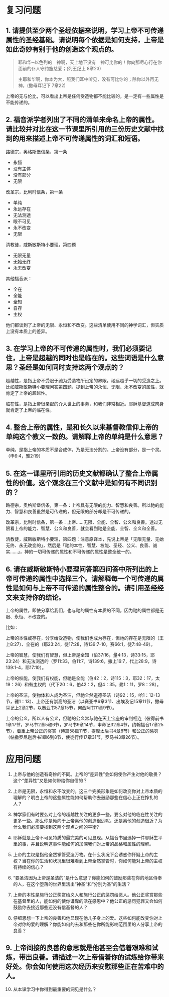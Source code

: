 # 复习问题

## 1.	请提供至少两个圣经依据来说明，学习上帝不可传递属性的圣经基础。请说明每个依据是如何支持，上帝是如此奇妙有别于他的创造这个观点的。

> 耶和华─以色列的　神啊，天上地下没有　神可比你的！你向那尽心行在你面前的仆人守约施慈爱；(列王纪上 8章23)
> 
> 主耶和华啊，你本为大，照我们耳中听见，没有可比你的；除你以外再无　神。(撒母耳记下 7章22)

上帝的无与伦比，可以看出上帝是任何受造物都不能比较的，是一定有一些属性是不能传递的。

## 2.	福音派学者列出了不同的清单来命名上帝的属性。请比较并对比在这一节课里所引用的三份历史文献中找到的用来描述上帝不可传递属性的词汇和短语。

路德宗，奥格斯堡信条，第一条

* 永恒
* 没有主体
* 没有部分
* 无限

改革宗，比利时信条，第一条

* 单纯
* 永远存在
* 无法测透
* 眼不可见
* 永不改变
* 无限

清教徒，威斯敏斯特小要理，第四题

* 无限无量
* 无始无终
* 永无改变

其他福音派：

* 全在
* 全能
* 全知
* 自存
* 主权

他们都谈到了上帝的无限、永恒和不改变。这些清单使用不同的神学词汇，但实质上没有本质上的差异。

## 3.	在学习上帝的不可传递的属性时，我们必须要记住，上帝是超越的同时也是临在的。这些词语是什么意思？圣经是如何同时支持这两个观点的？

超越性，是指上帝不受限于祂为受造物所设定的界限。祂远超乎一切的受造之上。比如威斯敏斯特小要理问答第四题，提到上帝的永恒、无限、永不改变的属性，就肯定了上帝的超越性。

临在性，是指上帝很亲密的介入世上的事务，和我们非常相近。耶稣基督道成肉身就肯定了上帝的临在性。

## 4.	整合上帝的属性，是和长久以来基督教信仰上帝的单纯这个教义一致的。请解释上帝的单纯是什么意思？

单纯，是指上帝的本质不是合成体，乃是无法分割的。上帝没有部分，是一个灵。（申6:4，雅2:19）

## 5.	在这一课里所引用的历史文献都确认了整合上帝属性的价值。这个观念在三个文献中是如何有不同识别的？

路德宗，奥格斯堡信条，第一条：上帝具有无限的能力、智慧和良善。所以祂的能力、智慧和良善虽然是可传递的，但无限的部分却是不可传递的。

改革宗，比利时信条，第一条：上帝……无限、全能、全智、公义和良善。透过无限看上帝的能力、智慧、公义和良善，就会看到祂是全能、全智、全义和全善。

清教徒，威斯敏斯特小要理，第四题：注意原译本，先说上帝是「无限无量、无始无终、永无改变的」，然后是「祂的本性、智慧、权能、圣经、公义、良善、诚实……」，神的一切可传递的属性和不可传递的属性是整全统一的。

## 6.	请在威斯敏斯特小要理问答第四问答中所列出的上帝可传递的属性中选择三个。请解释每一个可传递的属性是如何与上帝不可传递的属性整合的。请引用圣经经文来支持你的结论。

上帝的属性，即使分享给我们，也与祂的属性有本质的不同，因为祂的属性都是无限、永恒、不改变的。

比如：

上帝的本性或存在，分享给受造物，使我们也成为存在，但祂的存在是无限的（王上8:27）、全在的（耶23:24，徒17:28，诗139:7-10，赛66:1，徒7:48-49）。

上帝的智慧，使我们有智慧，但上帝是全知（伯37:16，量4:13，诗33:15，耶23:24）和无法测透的（罗11:33，伯11:7，诗139:6，撒上16:7，代上28:9，诗139:1-4，耶17:10）。

上帝的权能，使我们有权能，但祂是全能（伯42：2，诗115：3，耶32：17，太19：26）和有主权的（代下20：6，伯42：2，但4：35，弗1：11，罗8：28）。

上帝的圣洁，使物体和人成为圣洁，但祂全然道德圣洁（诗92：15，哈1：12-13节，雅1：13）、上帝还有崇高的圣洁（以赛亚书6章3节、出埃及记15章11节，撒母耳记上2章2节，以赛亚书57章15节，何西阿书11章9节）。

上帝的公义，所以人有公义，但祂的公义常与祂在天上宝座的审判相连（彼得前书1章17节，罗马书2章5和6节，罗马书9章14节，申命记32章4节，约翰福音17章25节），着重上帝公正的奖赏（诗篇58篇11节，提摩太后书4章8节）和公正的惩罚（帖撒罗尼迦后书1章6到8节，使徒行传17章31节，罗马书3章26节）。

# 应用问题

1.	上帝与他的创造有奇妙的不同。上帝的“差异性”会如何使你产生对他的敬畏？这个“差异性”又是如何带给你自信的？

2.	上帝是无限，永恒和永不改变的。这三个完美形象是如何改变你对上帝本质的理解的？明白上帝的这些属性能如何帮助你去鼓励那些在信心上正在挣扎的人？

3.	神学家们有时要么对上帝的超越性关注的更多一些，要么对他的临在性关注的更多一些。那么你是倾向于上帝离他的创造很远呢，还是离他的创造很近？为什么我们必须要找到这两个观点之间的平衡?

4.	耶稣就是上帝不可见特质的最完美的可见显现。从福音书里选择一件耶稣生平里的事，并且说明这事件能如何的加深我们对上帝的品格和属性的理解。

5.	上帝的主权是指他全然掌管受造万物。在什么状况下会诱惑你怀疑上帝的主权？当在你的生活和状况里很难看到上帝全然掌管时，你如何能对上帝的主权有持续的信心？

6.	“要圣洁因为上帝是圣洁的”是什么意思？你能如何的鼓励那些在你的地区侍奉的人，在这个堕落的世界里活出“神圣”和“分别为圣”的生活？

7.	上帝的本性是施行公正奖赏给义人和施行公正的惩罚给恶人。他公正奖赏那些在基督里的人，能如何的使你谦卑的活在感恩中？他公正的惩罚犯罪又会如何鼓励你去接近那些还没有信基督的人？

8.	仔细思想一下上帝的良善和他显现在他儿子身上的爱。这些如何能改变你对上帝对你的爱的理解？你能如何的去和那些在你所能影响范围里的人分享上帝的良善？

## 9.	上帝间接的良善的意思就是他甚至会借着艰难和试炼，带出良善。请描述一次上帝借着你的试炼给你带来好处。你会如何使用这次经历来安慰那些正在苦难中的人。



10.	从本课学习中你得到最重要的洞见是什么？


